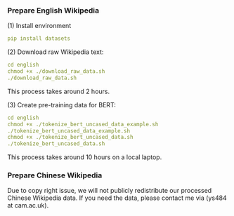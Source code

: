 ### Prepare English Wikipedia
(1) Install environment
```yaml
pip install datasets 
```

(2) Download raw Wikipedia text:
```yaml
cd english
chmod +x ./download_raw_data.sh
./download_raw_data.sh
```
This process takes around 2 hours.

(3) Create pre-training data for BERT:
```yaml
cd english
chmod +x ./tokenize_bert_uncased_data_example.sh
./tokenize_bert_uncased_data_example.sh
chmod +x ./tokenize_bert_uncased_data.sh
./tokenize_bert_uncased_data.sh
```
This process takes around 10 hours on a local laptop.

### Prepare Chinese Wikipedia
Due to copy right issue, we will not publicly redistribute our processed Chinese Wikipedia data. If you need the data, please contact me via (ys484 at cam.ac.uk).
